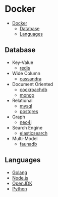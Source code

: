 # Docker

- [Docker](#docker)
  - [Database](#database)
  - [Languages](#languages)

## Database

- Key-Value
  - [redis](https://hub.docker.com/_/redis)
- Wide Column
  - [cassandra](https://hub.docker.com/_/cassandra)
- Document Oriented
  - [cockroachdb](https://hub.docker.com/r/cockroachdb/cockroach)
  - [mongo](https://hub.docker.com/_/mongo)
- Relational
  - [mysql](https://hub.docker.com/_/mysql)
  - [postgres](https://hub.docker.com/_/postgres)
- Graph
  - [neo4j](https://hub.docker.com/_/neo4j)
- Search Engine
  - [elasticsearch](https://hub.docker.com/_/elasticsearch)
- Multi-Model
  - [faunadb](https://hub.docker.com/r/fauna/faunadb)

## Languages

- [Golang](https://hub.docker.com/_/golang/)
- [Node.js](https://hub.docker.com/_/node/)
- [OpenJDK](https://hub.docker.com/_/openjdk)
- [Python](https://hub.docker.com/_/python/)

